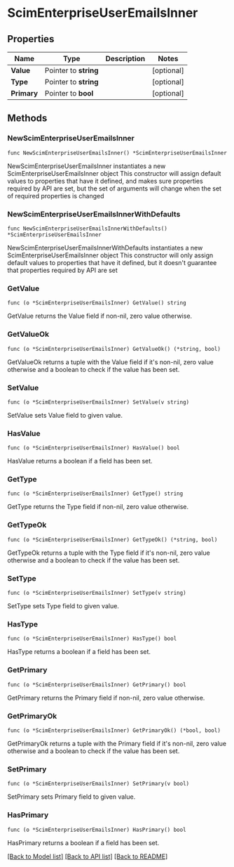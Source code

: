 # ScimEnterpriseUserEmailsInner

## Properties

Name | Type | Description | Notes
------------ | ------------- | ------------- | -------------
**Value** | Pointer to **string** |  | [optional] 
**Type** | Pointer to **string** |  | [optional] 
**Primary** | Pointer to **bool** |  | [optional] 

## Methods

### NewScimEnterpriseUserEmailsInner

`func NewScimEnterpriseUserEmailsInner() *ScimEnterpriseUserEmailsInner`

NewScimEnterpriseUserEmailsInner instantiates a new ScimEnterpriseUserEmailsInner object
This constructor will assign default values to properties that have it defined,
and makes sure properties required by API are set, but the set of arguments
will change when the set of required properties is changed

### NewScimEnterpriseUserEmailsInnerWithDefaults

`func NewScimEnterpriseUserEmailsInnerWithDefaults() *ScimEnterpriseUserEmailsInner`

NewScimEnterpriseUserEmailsInnerWithDefaults instantiates a new ScimEnterpriseUserEmailsInner object
This constructor will only assign default values to properties that have it defined,
but it doesn't guarantee that properties required by API are set

### GetValue

`func (o *ScimEnterpriseUserEmailsInner) GetValue() string`

GetValue returns the Value field if non-nil, zero value otherwise.

### GetValueOk

`func (o *ScimEnterpriseUserEmailsInner) GetValueOk() (*string, bool)`

GetValueOk returns a tuple with the Value field if it's non-nil, zero value otherwise
and a boolean to check if the value has been set.

### SetValue

`func (o *ScimEnterpriseUserEmailsInner) SetValue(v string)`

SetValue sets Value field to given value.

### HasValue

`func (o *ScimEnterpriseUserEmailsInner) HasValue() bool`

HasValue returns a boolean if a field has been set.

### GetType

`func (o *ScimEnterpriseUserEmailsInner) GetType() string`

GetType returns the Type field if non-nil, zero value otherwise.

### GetTypeOk

`func (o *ScimEnterpriseUserEmailsInner) GetTypeOk() (*string, bool)`

GetTypeOk returns a tuple with the Type field if it's non-nil, zero value otherwise
and a boolean to check if the value has been set.

### SetType

`func (o *ScimEnterpriseUserEmailsInner) SetType(v string)`

SetType sets Type field to given value.

### HasType

`func (o *ScimEnterpriseUserEmailsInner) HasType() bool`

HasType returns a boolean if a field has been set.

### GetPrimary

`func (o *ScimEnterpriseUserEmailsInner) GetPrimary() bool`

GetPrimary returns the Primary field if non-nil, zero value otherwise.

### GetPrimaryOk

`func (o *ScimEnterpriseUserEmailsInner) GetPrimaryOk() (*bool, bool)`

GetPrimaryOk returns a tuple with the Primary field if it's non-nil, zero value otherwise
and a boolean to check if the value has been set.

### SetPrimary

`func (o *ScimEnterpriseUserEmailsInner) SetPrimary(v bool)`

SetPrimary sets Primary field to given value.

### HasPrimary

`func (o *ScimEnterpriseUserEmailsInner) HasPrimary() bool`

HasPrimary returns a boolean if a field has been set.


[[Back to Model list]](../README.md#documentation-for-models) [[Back to API list]](../README.md#documentation-for-api-endpoints) [[Back to README]](../README.md)


